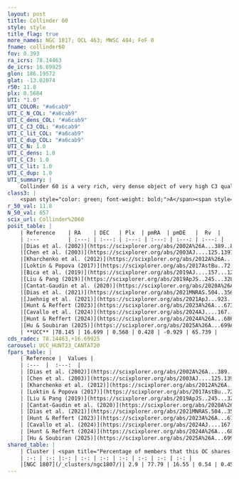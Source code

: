 ```yaml
---
layout: post
title: Collinder 60
style: style
title_flag: true
more_names: NGC 1817; OCL 463; MWSC 484; FoF 0
fname: collinder60
fov: 0.393
ra_icrs: 78.14463
de_icrs: 16.69925
glon: 186.19572
glat: -13.02074
r50: 11.8
plx: 0.5684
UTI: "1.0"
UTI_COLOR: "#a6cab9"
UTI_C_N_COL: "#a6cab9"
UTI_C_dens_COL: "#a6cab9"
UTI_C_C3_COL: "#a6cab9"
UTI_C_lit_COL: "#a6cab9"
UTI_C_dup_COL: "#a6cab9"
UTI_C_N: 1.0
UTI_C_dens: 1.0
UTI_C_C3: 1.0
UTI_C_lit: 1.0
UTI_C_dup: 1.0
UTI_summary: |
    Collinder 60 is a very rich, very dense object of very high C3 quality. It is very well-studied in the literature. This object shares a very small percentage of members with a later reported entry.
class3: |
    <span style="color: green; font-weight: bold;">A</span><span style="color: green; font-weight: bold;">A</span>
r_50_val: 11.8
N_50_val: 657
scix_url: Collinder%2060
posit_table: |
    | Reference    | RA    | DEC   | Plx  | pmRA  | pmDE   |  Rv  |
    | :---         | :---: | :---: | :---: | :---: | :---: | :---: |
    |[Dias et al. (2002)](https://scixplorer.org/abs/2002A%26A...389..871D) | 78.062 | 16.69 | -- | -1.79 | -2.17 | 65.31 |
    |[Chen et al. (2003)](https://scixplorer.org/abs/2003AJ....125.1397C) | 78.027 | 16.698 | -- | -- | -- | -- |
    |[Kharchenko et al. (2012)](https://scixplorer.org/abs/2012A%26A...543A.156K) | 78.082 | 16.68 | -- | 1.0 | -1.6 | -- |
    |[Loktin & Popova (2017)](https://scixplorer.org/abs/2017AstBu..72..257L) | 78.06 | 16.691 | -- | 0.084 | -0.323 | 65.3 |
    |[Bica et al. (2019)](https://scixplorer.org/abs/2019AJ....157...12B) | 78.116 | 16.696 | -- | -- | -- | -- |
    |[Liu & Pang (2019)](https://scixplorer.org/abs/2019ApJS..245...32L) | 78.138 | 16.71 | 0.549 | 0.516 | -0.888 | -- |
    |[Cantat-Gaudin et al. (2020)](https://scixplorer.org/abs/2020A%26A...640A...1C) | 78.139 | 16.696 | 0.551 | 0.485 | -0.89 | -- |
    |[Dias et al. (2021)](https://scixplorer.org/abs/2021MNRAS.504..356D) | 78.132 | 16.702 | 0.553 | 0.504 | -0.88 | 65.554 |
    |[Jaehnig et al. (2021)](https://scixplorer.org/abs/2021ApJ...923..129J) | 78.136 | 16.686 | 0.582 | 0.482 | -0.883 | -- |
    |[Hunt & Reffert (2023)](https://scixplorer.org/abs/2023A%26A...673A.114H) | 78.141 | 16.693 | 0.573 | 0.43 | -0.932 | 66.742 |
    |[Cavallo et al. (2024)](https://scixplorer.org/abs/2024AJ....167...12C) | 78.134 | 16.697 | 0.572 | -- | -- | -- |
    |[Hunt & Reffert (2024)](https://scixplorer.org/abs/2024A%26A...686A..42H) | 78.141 | 16.693 | 0.573 | 0.43 | -0.932 | 66.742 |
    |[Hu & Soubiran (2025)](https://scixplorer.org/abs/2025A%26A...699A.246H) | 78.134 | 16.698 | -- | -- | -- | -- |
    | **UCC** |78.145 | 16.699 | 0.568 | 0.428 | -0.929 | 65.739 | 
cds_radec: 78.14463,+16.69925
carousel: UCC_HUNT23_CANTAT20
fpars_table: |
    | Reference |  Values |
    | :---  |  :---:  |
    | [Dias et al. (2002)](https://scixplorer.org/abs/2002A%26A...389..871D) | `E(B-V)=0.334, Dist=1972.0, Age=8.612, [Fe/H]=-0.16` |
    | [Chen et al. (2003)](https://scixplorer.org/abs/2003AJ....125.1397C) | `E(B-V)=0.334, HDis=1972, Age=0.4, [Fe/H]_1=-0.26` |
    | [Kharchenko et al. (2012)](https://scixplorer.org/abs/2012A%26A...543A.156K) | `e_bv=0.354, distance=1504, log_age=8.9, metallicity=-0.14` |
    | [Loktin & Popova (2017)](https://scixplorer.org/abs/2017AstBu..72..257L) | `E(B-V)=0.326, Dmod=11.51, logt=8.633` |
    | [Liu & Pang (2019)](https://scixplorer.org/abs/2019ApJS..245...32L) | `Age=1.41, Z=-0.25` |
    | [Cantat-Gaudin et al. (2020)](https://scixplorer.org/abs/2020A%26A...640A...1C) | `AVNN=0.59, DMNN=11.28, AgeNN=9.05` |
    | [Dias et al. (2021)](https://scixplorer.org/abs/2021MNRAS.504..356D) | `Av=0.722, Dist=1582, logage=9.092, [Fe/H]=-0.1` |
    | [Hunt & Reffert (2023)](https://scixplorer.org/abs/2023A%26A...673A.114H) | `AV50=0.341, diffAV50=0.506, MOD50=11.063, logAge50=9.124` |
    | [Cavallo et al. (2024)](https://scixplorer.org/abs/2024AJ....167...12C) | `AV50=0.65, dMod50=11.08, logAge50=9.07, [Fe/H]50=0.12` |
    | [Hunt & Reffert (2024)](https://scixplorer.org/abs/2024A%26A...686A..42H) | `MassJ=2712.84` |
    | [Hu & Soubiran (2025)](https://scixplorer.org/abs/2025A%26A...699A.246H) | `MA22=-0.23, MA23f=-0.29, MA23g=-0.2, MZ23=-0.24, MK24=-0.21, MF24=-0.18` |
shared_table: |
    | Cluster | <span title="Percentage of members that this OC shares with the ones listed">%</span>   | RA   | DEC   | Plx   | pmRA  | pmDE  | Rv | UTI |
    | :-: | :-: |:-: | :-: | :-: | :-: | :-: | :-: | :-: |
    |[NGC 1807](/_clusters/ngc1807/)| 2.9 | 77.79 | 16.55 | 0.54 | 0.45 | -0.94 | 65.36 |0.04 |
---
```

